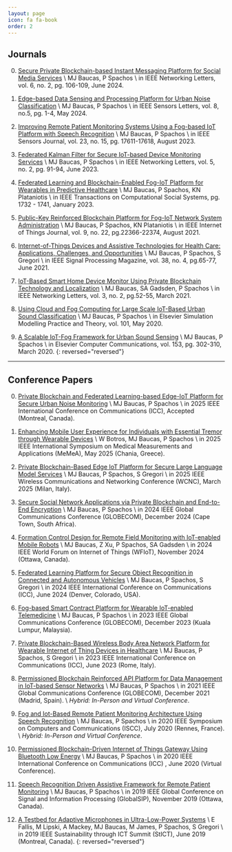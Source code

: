 ```yaml
---
layout: page
icon: fa fa-book
order: 2
---
```


Journals
---------
0. [Secure Private Blockchain-based Instant Messaging Platform for Social Media Services]() \\
MJ Baucas, P Spachos \\
in IEEE Networking Letters,  vol. 6, no. 2, pg. 106-109, June 2024.

0. [Edge-based Data Sensing and Processing Platform for Urban Noise Classification]() \\
MJ Baucas, P Spachos \\
in IEEE Sensors Letters, vol. 8, no.5, pg. 1-4, May 2024.

0. [Improving Remote Patient Monitoring Systems Using a Fog-based IoT Platform with Speech Recognition]() \\
MJ Baucas, P Spachos \\
in IEEE Sensors Journal, vol. 23, no. 15, pg. 17611-17618, August 2023. 

0. [Federated Kalman Filter for Secure IoT-based Device Monitoring Services](https://arxiv.org/pdf/2304.00991.pdf) \\
MJ Baucas, P Spachos \\
in IEEE Networking Letters, vol. 5, no. 2, pg. 91-94, June 2023. 

0. [Federated Learning and Blockchain-Enabled Fog-IoT Platform for Wearables in Predictive Healthcare](https://arxiv.org/pdf/2301.04511.pdf) \\
MJ Baucas, P Spachos, KN Plataniotis \\
in IEEE Transactions on Computational Social Systems, pg. 1732 - 1741, January 2023. 

0. [Public-Key Reinforced Blockchain Platform for Fog-IoT Network System Administration](https://arxiv.org/pdf/2108.05248.pdf) \\
MJ Baucas, P Spachos, KN Plataniotis \\
in IEEE Internet of Things Journal, vol. 9, no. 22, pg.22366-22374, August 2021. 

0. [Internet-of-Things Devices and Assistive Technologies for Health Care: Applications, Challenges, and Opportunities](https://arxiv.org/pdf/2107.14112.pdf) \\
MJ Baucas, P Spachos, S Gregori \\
in IEEE Signal Processing Magazine, vol. 38, no. 4, pg.65-77, June 2021. 

0. [IoT-Based Smart Home Device Monitor Using Private Blockchain Technology and Localization](https://arxiv.org/pdf/2103.15896.pdf) \\
MJ Baucas, SA Gadsden, P Spachos \\
in IEEE Networking Letters, vol. 3, no. 2, pg.52-55, March 2021. 

0. [Using Cloud and Fog Computing for Large Scale IoT-Based Urban Sound Classification](https://arxiv.org/pdf/1910.07652.pdf) \\
MJ Baucas, P Spachos \\
in Elsevier Simulation Modelling Practice and Theory, vol. 101, May 2020. 

0. [A Scalable IoT-Fog Framework for Urban Sound Sensing](https://arxiv.org/pdf/2002.01376.pdf) \\
MJ Baucas, P Spachos \\
in Elsevier Computer Communications, vol. 153, pg. 302-310, March 2020. 
{: reversed="reversed"}
---

Conference Papers
------------------
0. [Private Blockchain and Federated Learning-based Edge-IoT Platform for Secure Urban Noise Monitoring]() \\
MJ Baucas, P Spachos \\
in 2025 IEEE International Conference on Communications (ICC), Accepted (Montreal, Canada).

0. [Enhancing Mobile User Experience for Individuals with Essential Tremor through Wearable Devices]() \\
W Botros, MJ Baucas, P Spachos \\
in 2025 IEEE International Symposium on Medical Measurements and Applications (MeMeA), May 2025 (Chania, Greece).

0. [Private Blockchain-Based Edge IoT Platform for Secure Large Language Model Services](https://www.researchgate.net/profile/Marc-Jayson-Baucas/publication/391609510_Private_Blockchain-Based_Edge_IoT_Platform_for_Secure_Large_Language_Model_Services/links/682022f4d1054b0207ee2b58/Private-Blockchain-Based-Edge-IoT-Platform-for-Secure-Large-Language-Model-Services.pdf) \\
MJ Baucas, P Spachos, S Gregori \\
in 2025 IEEE Wireless Communications and Networking Conference (WCNC), March 2025 (Milan, Italy).

0. [Secure Social Network Applications via Private Blockchain and End-to-End Encryption]() \\
MJ Baucas, P Spachos \\
in 2024 IEEE Global Communications Conference (GLOBECOM), December 2024 (Cape Town, South Africa).

0. [Formation Control Design for Remote Field Monitoring with IoT-enabled Mobile Robots](https://www.researchgate.net/profile/Marc-Jayson-Baucas/publication/387548801_Formation_Control_Design_for_Remote_Field_Monitoring_with_IoT-enabled_Mobile_Robots/links/677840d4894c55208541ca20/Formation-Control-Design-for-Remote-Field-Monitoring-with-IoT-enabled-Mobile-Robots.pdf) \\
MJ Baucas, Z Xu, P Spachos, SA Gadsden \\
in 2024 IEEE World Forum on Internet of Things (WFIoT), November 2024 (Ottawa, Canada).

0. [Federated Learning Platform for Secure Object Recognition in Connected and Autonomous Vehicles](https://www.researchgate.net/profile/Marc-Jayson-Baucas/publication/383563780_Federated_Learning_Platform_for_Secure_Object_Recognition_in_Connected_and_Autonomous_Vehicles/links/67677c9800aa3770e0b2b0c8/Federated-Learning-Platform-for-Secure-Object-Recognition-in-Connected-and-Autonomous-Vehicles.pdf) \\
MJ Baucas, P Spachos, S Gregori \\
in 2024 IEEE International Conference on Communications (ICC), June 2024 (Denver, Colorado, USA).

0. [Fog-based Smart Contract Platform for Wearable IoT-enabled Telemedicine](https://www.researchgate.net/profile/Marc-Jayson-Baucas/publication/378500255_Fog-Based_Smart_Contract_Platform_for_Wearable_IoT-Enabled_Telemedicine/links/66330b0b08aa54017ad48c2f/Fog-Based-Smart-Contract-Platform-for-Wearable-IoT-Enabled-Telemedicine.pdf) \\
MJ Baucas, P Spachos \\
in 2023 IEEE Global Communications Conference (GLOBECOM), December 2023 (Kuala Lumpur, Malaysia).

0. [Private Blockchain-Based Wireless Body Area Network Platform for Wearable Internet of Thing Devices in Healthcare](https://www.researchgate.net/profile/Marc-Jayson-Baucas/publication/374933738_Private_Blockchain-Based_Wireless_Body_Area_Network_Platform_for_Wearable_Internet_of_Thing_Devices_in_Healthcare/links/66330a8e35243041535814ed/Private-Blockchain-Based-Wireless-Body-Area-Network-Platform-for-Wearable-Internet-of-Thing-Devices-in-Healthcare.pdf) \\
MJ Baucas, P Spachos, S Gregori \\
in 2023 IEEE International Conference on Communications (ICC), June 2023 (Rome, Italy).

0. [Permissioned Blockchain Reinforced API Platform for Data Management in IoT-based Sensor Networks](http://www.pspachos.net/pubs/GB2021.pdf) \\
MJ Baucas, P Spachos \\
in 2021 IEEE Global Communications Conference (GLOBECOM), December 2021 (Madrid, Spain). \\
*Hybrid: In-Person and Virtual Conference*.

0. [Fog and Iot-Based Remote Patient Monitoring Architecture Using Speech Recognition](http://www.pspachos.net/pubs/ISCC20202.pdf) \\
MJ Baucas, P Spachos \\
in 2020 IEEE Symposium on Computers and Communications (ISCC), July 2020 (Rennes, France). \\
*Hybrid: In-Person and Virtual Conference*.

0. [Permissioned Blockchain-Driven Internet of Things Gateway Using Bluetooth Low Energy](http://www.pspachos.net/pubs/ICC2020.pdf) \\
MJ Baucas, P Spachos \\
in 2020 IEEE International Conference on Communications (ICC) , June 2020 (Virtual Conference).

0. [Speech Recognition Driven Assistive Framework for Remote Patient Monitoring](https://www.researchgate.net/profile/P-Spachos/publication/338944320_Speech_Recognition_Driven_Assistive_Framework_for_Remote_Patient_Monitoring/links/5e3d3b70299bf1cdb9151102/Speech-Recognition-Driven-Assistive-Framework-for-Remote-Patient-Monitoring.pdf) \\
MJ Baucas, P Spachos \\
in 2019 IEEE Global Conference on Signal and Information Processing (GlobalSIP), November 2019 (Ottawa, Canada).

0. [A Testbed for Adaptive Microphones in Ultra-Low-Power Systems](http://www.pspachos.net/pubs/ICT20192.pdf) \\
E Fallis, M Lipski, A Mackey, MJ Baucas, M James, P Spachos, S Gregori \\
in 2019 IEEE Sustainability through ICT Summit (StICT), June 2019 (Montreal, Canada).
{: reversed="reversed"}

